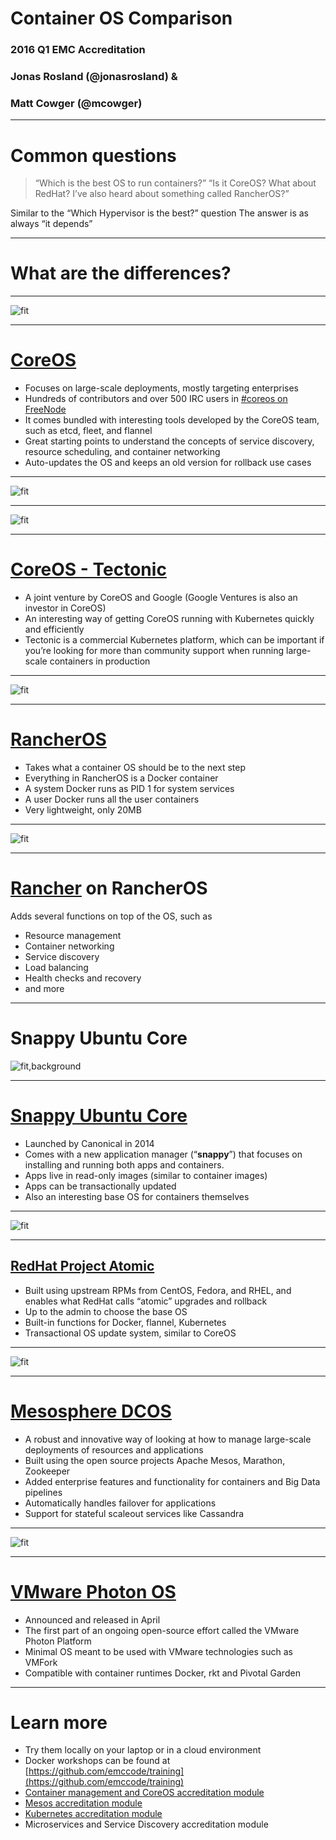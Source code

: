 # Container OS Comparison
### 2016 Q1 EMC Accreditation
### Jonas Rosland (@jonasrosland) &
### Matt Cowger (@mcowger)

---

# Common questions
> “Which is the best OS to run containers?”
> “Is it CoreOS? What about RedHat? I’ve also heard about something called RancherOS?”

Similar to the “Which Hypervisor is the best?” question
The answer is as always “it depends”

---

# What are the differences?

---

![fit](https://upload.wikimedia.org/wikipedia/commons/thumb/8/8c/CoreOS.svg/2000px-CoreOS.svg.png)

---

# [CoreOS](https://coreos.com/)

 - Focuses on large-scale deployments, mostly targeting enterprises
 - Hundreds of contributors and over 500 IRC users in [#coreos on FreeNode](https://botbot.me/freenode/coreos/)
 - It comes bundled with interesting tools developed by the CoreOS team, such as etcd, fleet, and flannel
 - Great starting points to understand the concepts of service discovery, resource scheduling, and container networking
 - Auto-updates the OS and keeps an old version for rollback use cases

---

![fit](https://coreos.com/assets/images/media/Host-Diagram.png)

---

![fit](https://upload.wikimedia.org/wikipedia/commons/thumb/a/a9/CoreOS_Architecture_Diagram.svg/2000px-CoreOS_Architecture_Diagram.svg.png)

---

# [CoreOS - Tectonic](https://tectonic.com/)
 - A joint venture by CoreOS and Google
 (Google Ventures is also an investor in CoreOS)
 - An interesting way of getting CoreOS running with Kubernetes quickly and efficiently
 - Tectonic is a commercial Kubernetes platform, which can be important if you’re looking for more than community support when running large-scale containers in production

---

![fit](http://rancher.com/wp-content/themes/arcade-basic/images/rancheros_logo.png)

---

# [RancherOS](http://rancher.com/rancher-os/)

- Takes what a container OS should be to the next step
- Everything in RancherOS is a Docker container
- A system Docker runs as PID 1 for system services
- A user Docker runs all the user containers
- Very lightweight, only 20MB

---

![fit](http://rancher.com/wp-content/themes/arcade-basic/images/rancheros_screenshot3.png)

---

# [Rancher](http://rancher.com/rancher/) on RancherOS

 Adds several functions on top of the OS, such as
 - Resource management
 - Container networking
 - Service discovery
 - Load balancing
 - Health checks and recovery
 - and more

---

# Snappy Ubuntu Core
![fit,background](http://assets.ubuntu.com/sites/ubuntu/1607/u/img/cloud/snappy/snappy.png)

---

# [Snappy Ubuntu Core](https://developer.ubuntu.com/en/snappy/)

 - Launched by Canonical in 2014
 - Comes with a new  application manager (“**snappy**”) that focuses on installing and running both apps and containers.
 - Apps live in read-only images (similar to container images)
 - Apps can be transactionally updated
 - Also an interesting base OS for containers themselves

---

![fit](https://raw.githubusercontent.com/projectatomic/atomic-site/master/source/images/logo.png)

---

## [RedHat Project Atomic](http://www.projectatomic.io/)

 - Built using upstream RPMs from CentOS, Fedora, and RHEL, and enables what RedHat calls “atomic” upgrades and rollback
 - Up to the admin to choose the base OS
 - Built-in functions for Docker, flannel, Kubernetes
 - Transactional OS update system, similar to CoreOS

---

![fit](https://mesosphere.com/wp-content/uploads/2015/06/facebook-share-default.png)

---

# [Mesosphere DCOS](https://mesosphere.com/)

 - A robust and innovative way of looking at how to manage large-scale deployments of resources and applications
 - Built using the open source projects Apache Mesos, Marathon, Zookeeper
 - Added enterprise features and functionality for containers and Big Data pipelines
 - Automatically handles failover for applications
 - Support for stateful scaleout services like Cassandra

---

![fit](https://vmware.github.io/photon/assets/img/photon-dfad9617.png)

---

# [VMware Photon OS](https://vmware.github.io/photon/)

 - Announced and released in April
 - The first part of an ongoing open-source effort called the VMware Photon Platform
 - Minimal OS meant to be used with VMware technologies such as VMFork
 - Compatible with container runtimes Docker, rkt and Pivotal Garden

---

# Learn more

 - Try them locally on your laptop or in a cloud environment
 - Docker workshops can be found at
  [https://github.com/emccode/training](https://github.com/emccode/training)
 - [Container management and CoreOS accreditation module](https://www.youtube.com/watch?v=-aQOGsHm_bo&index=8&list=PLbssOJyyvHuWiBQAg9EFWH570timj2fxt)
 - [Mesos accreditation module](https://www.youtube.com/watch?v=TkLPr3GexZU&list=PLbssOJyyvHuWiBQAg9EFWH570timj2fxt&index=6)
 - [Kubernetes accreditation module](https://www.youtube.com/watch?v=qCxYjq7EBHc&index=7&list=PLbssOJyyvHuWiBQAg9EFWH570timj2fxt)
 - Microservices and Service Discovery accreditation module
